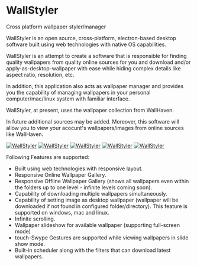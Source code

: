 # WallStyler
Cross platform wallpaper styler/manager

WallStyler is an open source, cross-platform, electron-based desktop software built using web technologies with native OS capabilities.

WallStyler is an attempt to create a software that is responsible for finding quality wallpapers from quality online sources for you and download and/or apply-as-desktop-wallpaper with ease while hiding complex details like aspect ratio, resolution, etc.

In addition, this application also acts as wallpaper manager and provides you the capability of managing wallpapers in your personal computer/mac/linux system with familiar interface.

WallStyler, at present, uses the wallpaper collection from WallHaven.

In future additional sources may be added. Moreover, this software will allow you to view your acocunt's wallpapers/images from online sources like WallHaven.

<a href="#"><img src="http://i.imgur.com/N4L9DDO.png" alt="WallStyler"></a>
<a href="#"><img src="http://i.imgur.com/QYxEJSq.png" alt="WallStyler"></a>
<a href="#"><img src="http://i.imgur.com/NjM4n7q.png" alt="WallStyler"></a>
<a href="#"><img src="http://i.imgur.com/ktZYEcn.png" alt="WallStyler"></a>
<a href="#"><img src="http://i.imgur.com/Qo74lYa.png" alt="WallStyler"></a>

Following Features are supported:

* Built using web technologies with responsive layout.
* Responsive Online Wallpaper Gallery.
* Responsive Offline Wallpaper Gallery (shows all wallpapers even within the folders up to one level - infinite levels coming soon).
* Capability of downloading multiple wallpapers simultaneously.
* Capability of setting image as desktop wallpaper (wallpaper will be downloaded if not found in configured folder/directory). This feature is supported on windows, mac and linux.
* Infinite scrolling.
* Wallpaper slideshow for available wallpaper (supporting full-screen mode)
* touch-Swype Gestures are supported while viewing wallpapers in slide show mode.
* Built-in scheduler along with the filters that can download latest wallpapers.
